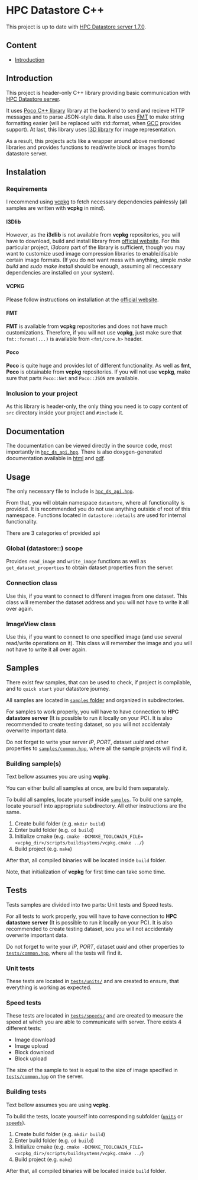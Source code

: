 # HPC Datastore C++

This project is up to date with [HPC Datastore server 1.7.0](https://github.com/fiji-hpc/hpc-datastore).

## Content
* [Introduction](main#Introduction)


## Introduction

This project is header-only C++ library providing basic communication with [HPC Datastore server](https://github.com/fiji-hpc/hpc-datastore).

It uses [Poco C++ library](https://pocoproject.org) library at the backend to send and recieve HTTP messages and to parse JSON-style data. 
It also uses [FMT](https://fmt.dev/latest/index.html) to make string formatting easier (will be replaced with std::format, 
when [GCC](https://gcc.gnu.org) provides support). 
At last, this library uses [I3D library](https://cbia.fi.muni.cz/software/i3d-library.html) for image representation.

As a result, this projects acts like a wrapper around above mentioned libraries and provides functions to read/write block or images from/to datastore server.   

## Instalation

### Requirements
I recommend using [vcpkg](https://github.com/microsoft/vcpkg) to fetch necessary dependencies painlessly 
(all samples are written with **vcpkg** in mind).

#### I3Dlib
However, as the **i3dlib** is not available from **vcpkg** repositories, you will have to download, build and install library from [official website](https://cbia.fi.muni.cz/software/i3d-library.html). For this particular project, *i3dcore* part of the library is sufficient, though you may want to customize used image compression libraries to enable/disable certain image formats. 
(If you do not want mess with anything, simple *make build* and *sudo make install* should be enough, assuming all neccessary dependencies are installed on your system).

#### VCPKG
Please follow instructions on installation at the [official website](https://github.com/microsoft/vcpkg).

#### FMT
**FMT** is available from **vcpkg** repositories and does not have much customizations. Therefore, if you will not use **vcpkg**, just make sure that `fmt::format(...)` is available from `<fmt/core.h>` header.

#### Poco
**Poco** is quite huge and provides lot of different functionality. As well as **fmt**, **Poco** is obtainable from **vcpkg** repositories. If you will not use **vcpkg**, make sure that parts `Poco::Net` and `Poco::JSON` are available. 

### Inclusion to your project
As this library is header-only, the only thing you need is to copy content of `src` directory inside your project and `#include` it.

## Documentation

The documentation can be viewed directly in the source code, most importantly in [`hpc_ds_api.hpp`](src/hpc_ds_api.hpp).
There is also doxygen-generated documentation available in [html](docs/generated/html/index.html) and [pdf](docs/generated/latex/refman.pdf).

## Usage
The only necessary file to include is [`hpc_ds_api.hpp`](src/hpc_ds_api.hpp).

From that, you will obtain namespace `datastore`, where all functionality is provided. It is recommended you do not use anything outside of root of this namespace. Functions located in `datastore::details` are used for internal functionality.

There are 3 categories of provided api
### Global (datastore::) scope
Provides `read_image` and `write_image` functions as well as `get_dataset_properties` to obtain dataset properties from the server.

### Connection class
Use this, if you want to connect to different images from one dataset. This class will remember the dataset address and you will not have to write it all over again.

### ImageView class
Use this, if you want to connect to one specified image (and use several read/write operations on it). This class will remember the image and you will not have to write it all over again.

## Samples
There exist few samples, that can be used to check, if project is compilable, and to `quick start` your datastore journey.

All samples are located in [`samples` folder](samples) and organized in subdirectories. 

For samples to work properly, you will have to have connection to **HPC datastore server** (It is possible to run it locally on your PC). 
It is also recommended to create testing dataset, so you will not accidentaly overwrite important data. 

Do not forget to write your server *IP*, *PORT*, dataset *uuid* and other properties to [`samples/common.hpp`](samples/common.hpp), where all the sample projects will find it. 

### Building sample(s) 
Text bellow assumes you are using **vcpkg**.

You can either build all samples at once, are build them separately.

To build all samples, locate yourself inside [`samples`](samples). To build one sample, locate yourself into appropriate subdirectory. All other instructions are the same.

1. Create build folder (e.g. `mkdir build`)
2. Enter build folder (e.g. `cd build`)
3. Initialize cmake (e.g. `cmake -DCMAKE_TOOLCHAIN_FILE=<vcpkg_dir>/scripts/buildsystems/vcpkg.cmake ../`)
4. Build project (e.g. `make`)

After that, all compiled binaries will be located inside `build` folder.

Note, that initialization of **vcpkg** for first time can take some time.

## Tests
Tests samples are divided into two parts: Unit tests and Speed tests.

For all tests to work properly, you will have to have connection to **HPC datastore server** (It is possible to run it locally on your PC).
It is also recommended to create testing dataset, sou you will not accidentaly overwrite important data.

Do not forget to write your *IP*, *PORT*, dataset *uuid* and other properties to [`tests/common.hpp`](tests/common.hpp), where all the tests will find it.

### Unit tests
These tests are located in [`tests/units/`](tests/units/) and are created to ensure, that everything is working as expected.

### Speed tests
These tests are located in [`tests/speeds/`](tests/speeds/) and are created to measure the speed at which you are able to communicate with server.
There exists 4 different tests:

* Image download
* Image upload
* Block download
* Block upload

The size of the sample to test is equal to the size of image specified in [`tests/common.hpp`](tests/common.hpp) on the server.

### Building tests
Text bellow assumes you are using **vcpkg**.

To build the tests, locate yourself into corresponding subfolder ([`units`](tests/units/) or [`speeds`](tests/speeds)).

1. Create build folder (e.g. `mkdir build`)
2. Enter build folder (e.g. `cd build`)
3. Initialize cmake (e.g. `cmake -DCMAKE_TOOLCHAIN_FILE=<vcpkg_dir>/scripts/buildsystems/vcpkg.cmake ../`)
4. Build project (e.g. `make`)

After that, all compiled binaries will be located inside `build` folder.

